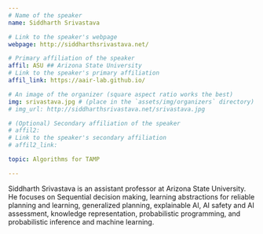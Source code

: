 ```yaml
---
# Name of the speaker
name: Siddharth Srivastava

# Link to the speaker's webpage
webpage: http://siddharthsrivastava.net/

# Primary affiliation of the speaker
affil: ASU ## Arizona State University
# Link to the speaker's primary affiliation
affil_link: https://aair-lab.github.io/

# An image of the organizer (square aspect ratio works the best)
img: srivastava.jpg # (place in the `assets/img/organizers` directory)
# img_url: http://siddharthsrivastava.net/srivastava.jpg

# (Optional) Secondary affiliation of the speaker
# affil2:
# Link to the speaker's secondary affiliation
# affil2_link:

topic: Algorithms for TAMP

---
```


<!-- Whatever you write below will show up as the speaker's bio -->

Siddharth Srivastava is an assistant professor at Arizona State University. He focuses on Sequential decision making, learning abstractions for reliable planning and learning, generalized planning, explainable AI, AI safety and AI assessment, knowledge representation, probabilistic programming, and probabilistic inference and machine learning.
